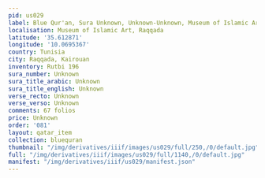 ```yaml
---
pid: us029
label: Blue Qur'an, Sura Unknown, Unknown-Unknown, Museum of Islamic Art, Raqqada
localisation: Museum of Islamic Art, Raqqada
latitude: '35.612871'
longitude: '10.0695367'
country: Tunisia
city: Raqqada, Kairouan
inventory: Rutbi 196
sura_number: Unknown
sura_title_arabic: Unknown
sura_title_english: Unknown
verse_recto: Unknown
verse_verso: Unknown
comments: 67 folios
price: Unknown
order: '081'
layout: qatar_item
collection: bluequran
thumbnail: "/img/derivatives/iiif/images/us029/full/250,/0/default.jpg"
full: "/img/derivatives/iiif/images/us029/full/1140,/0/default.jpg"
manifest: "/img/derivatives/iiif/us029/manifest.json"
---
```

